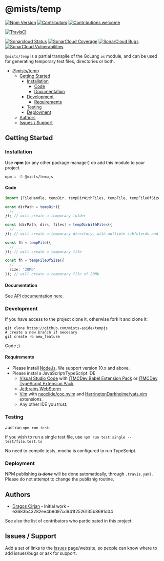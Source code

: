# @mists/temp

<!-- Set of shield/badges explaining where to find more information about the project (i.e. Where to look for unit test reports, where to see code coverage and code scans, etc.). You can find a lot of them on https://shields.io/) -->

[![Npm Version](https://img.shields.io/npm/v/frameworks.svg)](https://www.npmjs.com/package/frameworks)
[![Contributors](https://img.shields.io/github/contributors/mists-aside/tempjs)](https://img.shields.io/github/contributors/mists-aside/tempjs)
[![Contributions welcome](https://img.shields.io/badge/contributions-welcome-brightgreen.svg?style=flat)](https://github.com/mists-aside/tempjs/issues)

[![TravisCI](https://travis-ci.org/mists-aside/tempjs.svg?branch=master)](https://travis-ci.org/mists-aside/tempjs)
<!-- [![CircleCI](https://circleci.com/gh/mists-aside/tempjs.svg?style=shield)](https://circleci.com/gh/mists-aside/tempjs) -->

[![Sonarcloud Status](https://sonarcloud.io/api/project_badges/measure?project=mists-aside_tempjs&metric=alert_status)](https://sonarcloud.io/dashboard?id=mists-aside_tempjs) 
[![SonarCloud Coverage](https://sonarcloud.io/api/project_badges/measure?project=mists-aside_tempjs&metric=coverage)](https://sonarcloud.io/component_measures/metric/coverage/list?id=mists-aside_tempjs)
[![SonarCloud Bugs](https://sonarcloud.io/api/project_badges/measure?project=mists-aside_tempjs&metric=bugs)](https://sonarcloud.io/component_measures/metric/reliability_rating/list?id=mists-aside_tempjs)
[![SonarCloud Vulnerabilities](https://sonarcloud.io/api/project_badges/measure?project=mists-aside_tempjs&metric=vulnerabilities)](https://sonarcloud.io/component_measures/metric/security_rating/list?id=mists-aside_tempjs)

<!--
[![Donate to this project using Patreon](https://img.shields.io/badge/patreon-donate-yellow.svg)](https://patreon.com/dragoscirjan)
[![Donate to this project using Paypal](https://img.shields.io/badge/paypal-donate-yellow.svg)](https://www.paypal.com/cgi-bin/webscr?cmd=_s-xclick&hosted_button_id=UMMN8JPLVAUR4&source=url)
[![Donate to this project using Flattr](https://img.shields.io/badge/flattr-donate-yellow.svg)](https://flattr.com/profile/balupton)
[![Donate to this project using Liberapay](https://img.shields.io/badge/liberapay-donate-yellow.svg)](https://liberapay.com/dragoscirjan)
[![Donate to this project using Thanks App](https://img.shields.io/badge/thanksapp-donate-yellow.svg)](https://givethanks.app/donate/npm/badges)
[![Donate to this project using Boost Lab](https://img.shields.io/badge/boostlab-donate-yellow.svg)](https://boost-lab.app/dragoscirjan/badges)
[![Donate to this project using Buy Me A Coffee](https://img.shields.io/badge/buy%20me%20a%20coffee-donate-yellow.svg)](https://buymeacoffee.com/balupton)
[![Donate to this project using Open Collective](https://img.shields.io/badge/open%20collective-donate-yellow.svg)](https://opencollective.com/dragoscirjan)
[![Donate to this project using Cryptocurrency](https://img.shields.io/badge/crypto-donate-yellow.svg)](https://dragoscirjan.me/crypto)
[![Donate to this project using Paypal](https://img.shields.io/badge/paypal-donate-yellow.svg)](https://dragoscirjan.me/paypal)
[![Buy an item on our wishlist for us](https://img.shields.io/badge/wishlist-donate-yellow.svg)](https://dragoscirjan.me/wishlist)
-->

`@mists/temp` is a partial transpile of the GoLang `os` module, and can be used for generating temporary test files, directories or both.

<!-- TOC -->

- [@mists/temp](#miststemp)
  - [Getting Started](#getting-started)
    - [Installation](#installation)
      - [Code](#code)
      - [Documentation](#documentation)
    - [Development](#development)
      - [Requirements](#requirements)
    - [Testing](#testing)
    - [Deployment](#deployment)
  - [Authors](#authors)
  - [Issues / Support](#issues--support)

<!-- /TOC -->

## Getting Started

### Installation

Use **npm** (or any other package manager) do add this module to your project.

```bash
npm i -D @mists/tempjs
```

#### Code

```typescript
import {FileHandle, tempDir, tempDirWithFiles, tempFile, tempFileOfSize} from '@mists/tempjs';

const dirPath = tempDir({
  // ...
}); // will create a temporary folder

const [dirPath, dirs, files] = tempDirWithFiles({
  // ...
}); // will create a temporary directory, with multiple subfolerds and files

const fh = tempFile({
  // ...
}); // will create a temporary file

const fh = tempFileOfSize({
  // ...
  size: '20Mb'
}); // will create a temporary file of 20Mb

```

#### Documentation

See [API documentation here](https://mists-aside.github.io/tempjs).

### Development

If you have access to the project clone it, otherwise fork it and clone it:

```
git clone https://github.com/mists-aside/tempjs
# create a new branch if necesary
git create -b new_feature
```

Code ;)

#### Requirements

- Please install [NodeJs](https://nodejs.org/en/). We support version 10.x and above.
- Please instal a JavaScript/TypeScript IDE
  - [Visual Studio Code](https://code.visualstudio.com/) with [ITMCDev Babel Extension Pack](https://marketplace.visualstudio.com/items?itemName=itmcdev.node-babel-extension-pack) or [ITMCDev TypeScript Extension Pack](https://marketplace.visualstudio.com/items?itemName=itmcdev.node-typescript-extension-pack)
  - [Jetbrains WebStorm](https://www.jetbrains.com/webstorm/)
  - [Vim](https://www.vim.org/) with [neoclide/coc.nvim](https://github.com/neoclide/coc.nvim) and [HerringtonDarkholme/yats.vim](https://github.com/HerringtonDarkholme/yats.vim) extensions.
  - Any other IDE you trust.

### Testing

Just run `npm run test`. 

If you wish to run a single test file, use `npm run test:single -- test/file.test.ts`

No need to compile tests, mocha is configured to run TypeScript.

### Deployment

NPM publishing *~~is done~~* will be done automatically, through `.travis.yaml`. Please do not attempt to change the publishig routine.

## Authors

- [Dragos Cirjan](mailto:dragos.cirjan@gmail.com) - Initial work - e3683b43282ee4b9d97cd941f2526135b8691d04

See also the list of contributors who participated in this project.

## Issues / Support

Add a set of links to the [issues](/mists-aside/tempjs/issues) page/website, so people can know where to add issues/bugs or ask for support.
